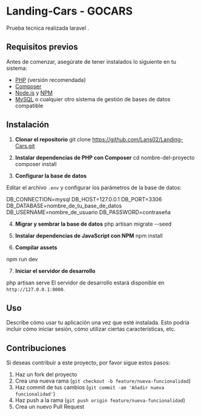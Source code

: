 
# Landing-Cars - GOCARS

Prueba tecnica realizada laravel  .

## Requisitos previos

Antes de comenzar, asegúrate de tener instalados lo siguiente en tu sistema:

- [PHP](https://www.php.net/) (versión recomendada)
- [Composer](https://getcomposer.org/)
- [Node.js](https://nodejs.org/) y [NPM](https://www.npmjs.com/)
- [MySQL](https://www.mysql.com/) o cualquier otro sistema de gestión de bases de datos compatible

## Instalación

1. **Clonar el repositorio**
git clone https://github.com/Lans02/Landing-Cars.git

2. **Instalar dependencias de PHP con Composer**
cd nombre-del-proyecto
composer install

3. **Configurar la base de datos**

Editar el archivo `.env` y configurar los parámetros de la base de datos:

DB_CONNECTION=mysql
DB_HOST=127.0.0.1
DB_PORT=3306
DB_DATABASE=nombre_de_tu_base_de_datos
DB_USERNAME=nombre_de_usuario
DB_PASSWORD=contraseña

4. **Migrar y sembrar la base de datos**
php artisan migrate --seed

5. **Instalar dependencias de JavaScript con NPM**
npm install

6. **Compilar assets**

npm run dev

7. **Iniciar el servidor de desarrollo**

php artisan serve
El servidor de desarrollo estará disponible en `http://127.0.0.1:8000`.

## Uso

Describe cómo usar tu aplicación una vez que esté instalada. Esto podría incluir cómo iniciar sesión, cómo utilizar ciertas características, etc.

## Contribuciones

Si deseas contribuir a este proyecto, por favor sigue estos pasos:

1. Haz un fork del proyecto
2. Crea una nueva rama (`git checkout -b feature/nueva-funcionalidad`)
3. Haz commit de tus cambios (`git commit -am 'Añadir nueva funcionalidad'`)
4. Haz push a la rama (`git push origin feature/nueva-funcionalidad`)
5. Crea un nuevo Pull Request

